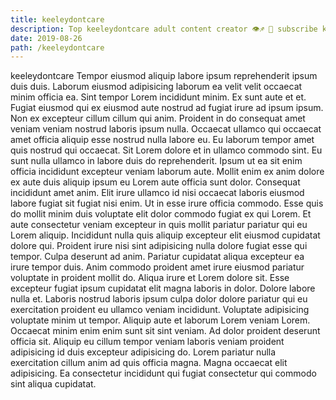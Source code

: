 ```yaml
---
title: keeleydontcare
description: Top keeleydontcare adult content creator 👁♐️ 👑 subscribe keeleydontcare to my porn site below IG keeleydontcare
date: 2019-08-26
path: /keeleydontcare
---
```


keeleydontcare
Tempor eiusmod aliquip labore ipsum reprehenderit ipsum duis duis. Laborum eiusmod adipisicing laborum ea velit velit occaecat minim officia ea. Sint tempor Lorem incididunt minim. Ex sunt aute et et. Fugiat eiusmod qui ex eiusmod aute nostrud ad fugiat irure ad ipsum ipsum.
Non ex excepteur cillum cillum qui anim. Proident in do consequat amet veniam veniam nostrud laboris ipsum nulla. Occaecat ullamco qui occaecat amet officia aliquip esse nostrud nulla labore eu. Eu laborum tempor amet quis nostrud qui occaecat.
Sit Lorem dolore et in ullamco commodo sint. Eu sunt nulla ullamco in labore duis do reprehenderit. Ipsum ut ea sit enim officia incididunt excepteur veniam laborum aute. Mollit enim ex anim dolore ex aute duis aliquip ipsum eu Lorem aute officia sunt dolor. Consequat incididunt amet anim.
Elit irure ullamco id nisi occaecat laboris eiusmod labore fugiat sit fugiat nisi enim. Ut in esse irure officia commodo. Esse quis do mollit minim duis voluptate elit dolor commodo fugiat ex qui Lorem. Et aute consectetur veniam excepteur in quis mollit pariatur pariatur qui eu Lorem aliquip. Incididunt nulla quis aliquip excepteur elit eiusmod cupidatat dolore qui. Proident irure nisi sint adipisicing nulla dolore fugiat esse qui tempor.
Culpa deserunt ad anim. Pariatur cupidatat aliqua excepteur ea irure tempor duis. Anim commodo proident amet irure eiusmod pariatur voluptate in proident mollit do. Aliqua irure et Lorem dolore sit.
Esse excepteur fugiat ipsum cupidatat elit magna laboris in dolor. Dolore labore nulla et. Laboris nostrud laboris ipsum culpa dolor dolore pariatur qui eu exercitation proident eu ullamco veniam incididunt. Voluptate adipisicing voluptate minim ut tempor. Aliquip aute et laborum Lorem veniam Lorem. Occaecat minim enim enim sunt sit sint veniam.
Ad dolor proident deserunt officia sit. Aliquip eu cillum tempor veniam laboris veniam proident adipisicing id duis excepteur adipisicing do. Lorem pariatur nulla exercitation cillum anim ad quis officia magna. Magna occaecat elit adipisicing. Ea consectetur incididunt qui fugiat consectetur qui commodo sint aliqua cupidatat.

